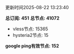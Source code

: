 更新时间2025-08-22 13:23:40

**总订阅: 451**
**总节点: 41072**
- vless节点: 15365
- hysteria2节点: 15

**google ping有效节点: 152**
